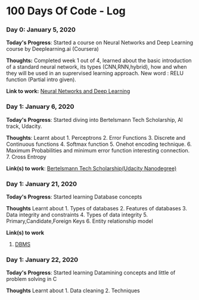 # 100 Days Of Code - Log

### Day 0: January 5, 2020


**Today's Progress**: Started a course on Neural Networks and Deep Learning course by Deeplearning.ai (Coursera)

**Thoughts:** Completed week 1 out of 4, learned about the basic introduction of a standard neural network, its types (CNN,RNN,hybrid), how and when they will be used in an suprervised learning approach. New word : RELU function (Partial intro given).

**Link to work:** [Neural Networks and Deep Learning](https://www.coursera.org/learn/neural-networks-deep-learning/home/welcome)

### Day 1: January 6, 2020


**Today's Progress**: Started diving into Bertelsmann Tech Scholarship, AI track, Udacity.

**Thoughts**: Learnt about 
              1. Perceptrons
              2. Error Functions
              3. Discrete and Continuous functions
              4. Softmax function
              5. Onehot encoding technique.
              6. Maximum Probabilities and minimum error function interesting connection.
              7. Cross Entropy
              
**Link(s) to work**: [ Bertelsmann Tech Scholarship(Udacity Nanodegree)](https://classroom.udacity.com/nanodegrees/nd188-bert/parts/a58738e5-e865-4f64-82e9-cbe7a41b272e/modules/67b445a1-38bc-4128-9d8b-58129e849573/lessons/b4ca7aaa-b346-43b1-ae7d-20d27b2eab65/concepts/760235e0-a3ec-4e56-8cdb-56d762886690)


### Day 1: January 21, 2020

**Today's Progress**: Started learning Database concepts

**Thoughts** Learnt about
            1. Types of databases
            2. Features of databases
            3. Data integrity and constraints
            4. Types of data integrity
            5. Primary,Candidate,Foreign Keys
            6. Entity relationship model

**Link(s) to work**
1. [DBMS](https://infytq.infosys.com/viewer/lex_auth_0125417986672148481125/lex_auth_01249986736782540816)


### Day 1: January 22, 2020

**Today's Progress**: Started learning Datamining concepts and little of problem solving in C

**Thoughts** Learnt about
            1. Data cleaning
            2. Techniques











